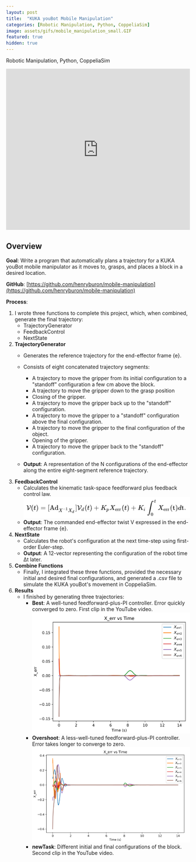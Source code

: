 ```yaml
---
layout: post
title:  "KUKA youBot Mobile Manipulation"
categories: [Robotic Manipulation, Python, CoppeliaSim]
image: assets/gifs/mobile_manipulation_small.GIF
featured: true
hidden: true
---
```


Robotic Manipulation, Python, CoppeliaSim

<iframe width="100%" height="441" src="https://www.youtube.com/embed/ZHFO4J9itbI?si=82YA8ILq-O1_tx1X" title="YouTube video player" frameborder="0" allow="accelerometer; autoplay; clipboard-write; encrypted-media; gyroscope; picture-in-picture; web-share" allowfullscreen></iframe>

## Overview

**Goal**: Write a program that automatically plans a trajectory for a KUKA youBot mobile manipulator as it moves to, grasps, and places a block in a desired location.

**GitHub**: [https://github.com/henryburon/mobile-manipulation](https://github.com/henryburon/mobile-manipulation)

**Process**:

1. I wrote three functions to complete this project, which, when combined, generate the final trajectory: 
    * TrajectoryGenerator
    * FeedbackControl
    * NextState
2. **TrajectoryGenerator**
    * Generates the reference trajectory for the end-effector frame {e}.
    * Consists of eight concatenated trajectory segments:
        * A trajectory to move the gripper from its initial configuration to a "standoff" configuration a few cm above the block.
        * A trajectory to move the gripper down to the grasp position
        * Closing of the gripper.
        * A trajectory to move the gripper back up to the "standoff" configuration.
        * A trajectory to move the gripper to a "standoff" configuration above the final configuration.
        * A trajectory to move the gripper to the final configuration of the object.
        * Opening of the gripper.
        * A trajectory to move the gripper back to the "standoff" configuration.

    * **Output**: A representation of the N configurations of the end-effector along the entire eight-segment reference trajectory.
3. **FeedbackControl**
    * Calculates the kinematic task-space feedforward plus feedback control law.
    ![Feedback Control](/assets/images/feedback_control.png)
    * **Output**: The commanded end-effector twist V expressed in the end-effector frame {e}.
4. **NextState**
    * Calculates the robot's configuration at the next time-step using first-order Euler-step.
    * **Output**: A 12-vector representing the configuration of the robot time &Delta;t later.
5. **Combine Functions**
    * Finally, I integrated these three functions, provided the necessary initial and desired final configurations, and generated a .csv file to simulate the KUKA youBot's movement in CoppeliaSim.
6. **Results**
    * I finished by generating three trajectories:
        * **Best**: A well-tuned feedforward-plus-PI controller. Error quickly converged to zero. First clip in the YouTube video.
        ![Best Run](/assets/images/best_run.png)
        * **Overshoot**: A less-well-tuned feedforward-plus-PI controller. Error takes longer to converge to zero.
        ![Overshoot Run](/assets/images/overshoot_run.png)
        * **newTask**: Different initial and final configurations of the block. Second clip in the YouTube video.